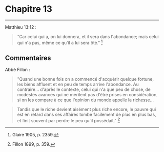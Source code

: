 # Chapitre 13

***

Matthieu 13:12 :

> "Car celui qui a, on lui donnera, et il sera dans l'abondance; mais celui qui n'a pas, même ce qu'il a lui sera ôté." [^1]

[^1]: Glaire 1905, p. 2359.

## Commentaires

Abbé Fillon :

> "Quand une bonne fois on a commencé d'acquérir quelque fortune, les biens affluent et en peu de temps arrive l'abondance. Au contraire... d'après le contexte, celui qui n'a que peu de chose, de modestes avances qui ne méritent pas d'être prises en considération, si on les compare à ce que l'opinion du monde appelle la richesse...

> Tandis que le riche devient aisément plus riche encore, le pauvre qui est en retard dans ses affaires tombe facilement de plus en plus bas, et finit souvent par perdre le peu qu'il possédait." [^2]

[^2]: Fillon 1899, p. 359.
